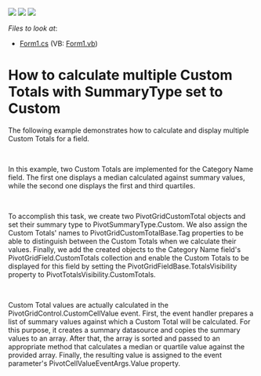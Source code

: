 <!-- default badges list -->
![](https://img.shields.io/endpoint?url=https://codecentral.devexpress.com/api/v1/VersionRange/128581637/13.1.4%2B)
[![](https://img.shields.io/badge/Open_in_DevExpress_Support_Center-FF7200?style=flat-square&logo=DevExpress&logoColor=white)](https://supportcenter.devexpress.com/ticket/details/E3815)
[![](https://img.shields.io/badge/📖_How_to_use_DevExpress_Examples-e9f6fc?style=flat-square)](https://docs.devexpress.com/GeneralInformation/403183)
<!-- default badges end -->
<!-- default file list -->
*Files to look at*:

* [Form1.cs](./CS/XtraPivotGrid_MultipleCustomTotals/Form1.cs) (VB: [Form1.vb](./VB/XtraPivotGrid_MultipleCustomTotals/Form1.vb))
<!-- default file list end -->
# How to calculate multiple Custom Totals with SummaryType set to Custom


<p>The following example demonstrates how to calculate and display multiple Custom Totals for a field.</p><br />
<p>In this example, two Custom Totals are implemented for the Category Name field. The first one displays a median calculated against summary values, while the second one displays the first and third quartiles.</p><br />
<p>To accomplish this task, we create two PivotGridCustomTotal objects and set their summary type to PivotSummaryType.Custom. We also assign the Custom Totals' names to PivotGridCustomTotalBase.Tag properties to be able to distinguish between the Custom Totals when we calculate their values. Finally, we add the created objects to the Category Name field's PivotGridField.CustomTotals collection and enable the Custom Totals to be displayed for this field by setting the PivotGridFieldBase.TotalsVisibility property to PivotTotalsVisibility.CustomTotals.</p><br />
<p>Custom Total values are actually calculated in the PivotGridControl.CustomCellValue event. First, the event handler prepares a list of summary values against which a Custom Total will be calculated. For this purpose, it creates a summary datasource and copies the summary values to an array. After that, the array is sorted and passed to an appropriate method that calculates a median or quartile value against the provided array. Finally, the resulting value is assigned to the event parameter's PivotCellValueEventArgs.Value property.</p>

<br/>


